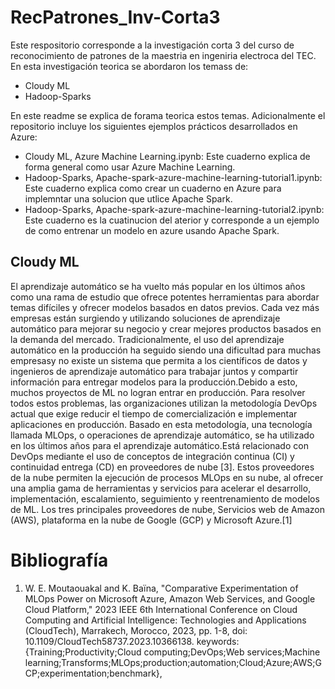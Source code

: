 # RecPatrones_Inv-Corta3
Este respositorio corresponde a la investigación corta 3 del curso de reconocimiento de patrones de la maestria en ingeniria electroca del TEC. En esta investigación teorica se abordaron los temass de:
- Cloudy ML
- Hadoop-Sparks

En este readme se explica de forama teorica estos temas. Adicionalmente el repositorio incluye los siguientes ejemplos prácticos desarrollados en Azure:
- Cloudy ML, Azure Machine Learning.ipynb: Este cuaderno explica de forma general como usar Azure Machine Learning.
- Hadoop-Sparks, Apache-spark-azure-machine-learning-tutorial1.ipynb: Este cuaderno explica como crear un cuaderno en Azure para implemntar una solucion que utlice Apache Spark.
- Hadoop-Sparks, Apache-spark-azure-machine-learning-tutorial2.ipynb: Este cuaderno es la cuatinucion del aterior y corresponde a un ejemplo de como entrenar un modelo en azure usando Apache Spark.

## Cloudy ML

El aprendizaje automático se ha vuelto más popular en los últimos años como una rama de estudio que ofrece potentes herramientas para abordar temas difíciles y ofrecer modelos basados ​​en datos previos. Cada vez más empresas están surgiendo y utilizando soluciones de aprendizaje automático para mejorar su negocio y crear mejores productos basados ​​en la demanda del mercado. Tradicionalmente, el uso del aprendizaje automático en la producción ha seguido siendo una dificultad para muchas empresasy no existe un sistema que permita a los científicos de datos y ingenieros de aprendizaje automático para trabajar juntos y compartir información para entregar modelos para la producción.Debido a esto, muchos proyectos de ML no logran entrar en producción. Para resolver todos estos problemas, las organizaciones utilizan la metodología DevOps actual que exige reducir el tiempo de comercialización e implementar aplicaciones en producción. Basado en esta metodología, una tecnología llamada MLOps, o operaciones de aprendizaje automático, se ha utilizado en los últimos años para el aprendizaje automático.Está relacionado con DevOps mediante el uso de
conceptos de integración continua (CI) y continuidad entrega (CD) en proveedores de nube [3]. Estos proveedores de la nube permiten la ejecución de procesos MLOps en su nube, al ofrecer una amplia gama de herramientas y servicios para acelerar el desarrollo, implementación, escalamiento, seguimiento y reentrenamiento de modelos de ML. Los tres principales proveedores de nube, Servicios web de Amazon (AWS), plataforma en la nube de Google (GCP) y Microsoft Azure.[1]

# Bibliografía
1. W. E. Moutaouakal and K. Baïna, "Comparative Experimentation of MLOps Power on Microsoft Azure, Amazon Web Services, and Google Cloud Platform," 2023 IEEE 6th International Conference on Cloud Computing and Artificial Intelligence: Technologies and Applications (CloudTech), Marrakech, Morocco, 2023, pp. 1-8, doi: 10.1109/CloudTech58737.2023.10366138. keywords: {Training;Productivity;Cloud computing;DevOps;Web services;Machine learning;Transforms;MLOps;production;automation;Cloud;Azure;AWS;GCP;experimentation;benchmark},

